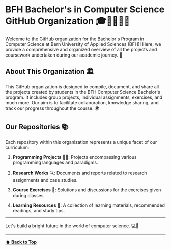 # BFH Bachelor's in Computer Science GitHub Organization 🎓👩‍💻👨‍💻

Welcome to the GitHub organization for the Bachelor's Program in Computer Science at Bern University of Applied Sciences (BFH)! Here, we provide a comprehensive and organized overview of all the projects and coursework undertaken during our academic journey. 🚀

## About This Organization 🏛️

This GitHub organization is designed to compile, document, and share all the projects created by students in the BFH Computer Science Bachelor's program. It includes group projects, individual assignments, exercises, and much more. Our aim is to facilitate collaboration, knowledge sharing, and track our progress throughout the course. 🌍

## Our Repositories 📚

Each repository within this organization represents a unique facet of our curriculum:

1. **Programming Projects** 🧑‍💻: Projects encompassing various programming languages and paradigms.

2. **Research Works** 🔍: Documents and reports related to research assignments and case studies.

3. **Course Exercises** 📝: Solutions and discussions for the exercises given during classes.

4. **Learning Resources** 📖: A collection of learning materials, recommended readings, and study tips.


---

Let's build a bright future in the world of computer science. 💻🌟

---

**[⬆ Back to Top](#bfh-bachelors-in-computer-science-github-organization-)**
